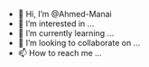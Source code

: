 - 👋 Hi, I’m @Ahmed-Manai
- 👀 I’m interested in ...
- 🌱 I’m currently learning ...
- 💞️ I’m looking to collaborate on ...
- 📫 How to reach me ...

<!---
Ahmed-Manai/Ahmed-Manai is a ✨ special ✨ repository because its `README.md` (this file) appears on your GitHub profile.
You can click the Preview link to take a look at your changes.
--->
